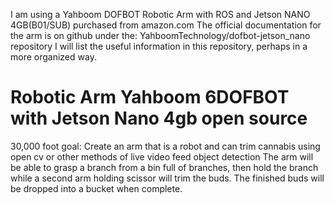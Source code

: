 I am using a Yahboom DOFBOT Robotic Arm with ROS and Jetson NANO 4GB(B01/SUB) purchased from amazon.com
The official documentation for the arm is on github under the: YahboomTechnology/dofbot-jetson_nano   repository
I will list the useful information in this repository, perhaps in a more organized way.

# Robotic Arm Yahboom 6DOFBOT with Jetson Nano 4gb open source
30,000 foot goal: Create an arm that is a robot and can trim cannabis using open cv or other methods of live video feed object detection
The arm will be able to grasp a branch from a bin full of branches, then hold the branch while a second arm
holding scissor will trim the buds. The finished buds will be dropped into a bucket when complete.

